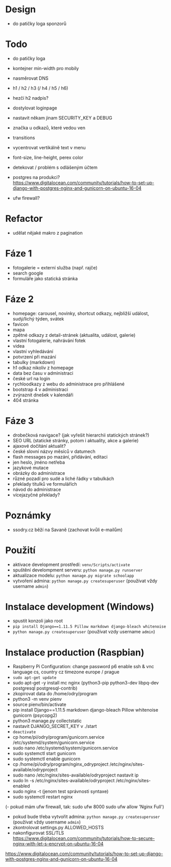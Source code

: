 # Design
- do patičky loga sponzorů

# Todo
- do patičky loga
- kontejner min-width pro mobily
- nasměrovat DNS
- h1 / h2 / h3 (/ h4 / h5 / h6)
- hezčí h2 nadpis?
- dostylovat loginpage

- nastavit někam jinam SECURITY_KEY a DEBUG
- značka u odkazů, které vedou ven
- transitions
- vycentrovat vertikálně text v menu
- font-size, line-height, perex color
- detekovat / problém s odlášeným účtem
- postgres na produkci? https://www.digitalocean.com/community/tutorials/how-to-set-up-django-with-postgres-nginx-and-gunicorn-on-ubuntu-16-04
- ufw firewall?

# Refactor
- udělat nějaké makro z pagination

# Fáze 1
- fotogalerie = externí služba (např. rajče)
- search google
- formuláře jako statická stránka

# Fáze 2
- homepage: carousel, novinky, shortcut odkazy, nejbližší událost, sudý/lichý týden, svátek
- favicon
- mapa
- zpětné odkazy z detail-stránek (aktualita, událost, galerie)
- vlastní fotogalerie, nahrávání fotek
- videa
- vlastní vyhledávání
- potvrzení při mazání
- tabulky (markdown)
- h1 odkaz nikoliv z homepage
- data bez času v administraci
- české url na login
- rychloodkazy z webu do administrace pro přihlášené
- bootstrap 4 v administraci
- zvýraznit dnešek v kalendáři
- 404 stránka

# Fáze 3
- drobečková navigace? (jak vyřešit hierarchii statických stránek?)
- SEO URL (statické stránky, potom i aktuality, akce a galerie) 
- ajaxové dočítání aktualit?
- české slovní názvy měsíců v datumech
- flash messages po mazání, přidávání, editaci
- jen heslo, jméno netřeba
- jazykové mutace
- obrázky do administrace
- různé pozadí pro sudé a liché řádky v tabulkách
- překlady titulků ve formulářích
- návod do administrace
- vícejazyčné překlady?

# Poznámky
- ssodry.cz běží na Savaně (zachovat kvůli e-mailům)

# Použití
- aktivace development prostředí: `venv/Scripts/activate`
- spuštění develompment serveru: `python manage.py runserver`
- aktualizace modelu: `python manage.py migrate schoolapp`
- vytvoření admina: `python manage.py createsuperuser` (používat vždy username `admin`)

# Instalace development (Windows)
- spustit konzoli jako root
- `pip install Django==1.11.5 Pillow markdown django-bleach whitenoise`
- `python manage.py createsuperuser` (používat vzdy username `admin`)

# Instalace production (Raspbian)
- Raspberry Pi Configuration:
    change password p6
    enable ssh & vnc
    language cs, country cz
    timezone europe / prague
- `sudo apt-get update`
- sudo apt-get -y install mc nginx (python3-pip python3-dev libpq-dev postgresql postgresql-contrib)
- zkopírovat data do /home/odry/program
- python3 -m venv pienv
- source pienv/bin/activate
- pip install Django==1.11.5 markdown django-bleach Pillow whitenoise gunicorn (psycopg2)
- python3 manage.py collectstatic
- nastavit DJANGO_SECRET_KEY v ./start
- `deactivate`
- cp home/pi/odry/program/gunicorn.service /etc/systemd/system/gunicorn.service
- sudo nano /etc/systemd/system/gunicorn.service
- sudo systemctl start gunicorn
- sudo systemctl enable gunicorn
- cp /home/pi/odry/program/nginx_odryproject /etc/nginx/sites-available/odryproject
- sudo nano /etc/nginx/sites-available/odryproject
    nastavit ip
- sudo ln -s /etc/nginx/sites-available/odryproject /etc/nginx/sites-enabled
- sudo nginx -t (jenom test správnosti syntaxe)
- sudo systemctl restart nginx

(- pokud mám ufw firewall, tak: sudo ufw 8000
    sudo ufw allow 'Nginx Full')

- pokud bude třeba vytvořit admina: `python manage.py createsuperuser` (používat vždy username `admin`)
- zkontrolovat settings.py ALLOWED_HOSTS
- nakonfigurovat SSL/TLS https://www.digitalocean.com/community/tutorials/how-to-secure-nginx-with-let-s-encrypt-on-ubuntu-16-04

https://www.digitalocean.com/community/tutorials/how-to-set-up-django-with-postgres-nginx-and-gunicorn-on-ubuntu-16-04
